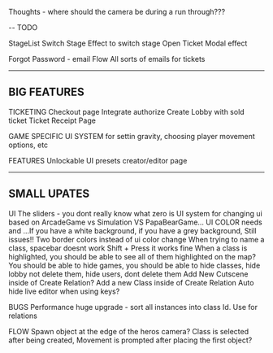 Thoughts - where should the camera be during a run through???

--
TODO

StageList
  Switch Stage 
Effect to switch stage
Open Ticket Modal effect

Forgot Password - email Flow
All sorts of emails for tickets

---------
BIG FEATURES
---------

TICKETING
  Checkout page
    Integrate authorize
    Create Lobby with sold ticket
  Ticket Receipt Page

GAME SPECIFIC UI SYSTEM
  for settin gravity, choosing player movement options, etc

FEATURES
  Unlockable UI presets creator/editor page

-----
SMALL UPATES
-----

UI
  The sliders - you dont really know what zero is
  UI system for changing ui based on ArcadeGame vs Simulation VS PapaBearGame...
  UI COLOR needs and ...If you have a white background, if you have a grey background, Still issues!! Two border colors instead of ui color change
  When trying to name a class, spacebar doesnt work
    Shift + Press it works fine
  When a class is highlighted, you should be able to see all of them highlighted on the map?
  You should be able to hide games, you should be able to hide classes, hide lobby not delete them, hide users, dont delete them
  Add New Cutscene inside of Create Relation? Add a new Class inside of Create Relation
  Auto hide live editor when using keys?

BUGS
  Performance huge upgrade - sort all instances into class Id. Use for relations

FLOW
  Spawn object at the edge of the heros camera?
  Class is selected after being created, Movement is prompted after placing the first object?
